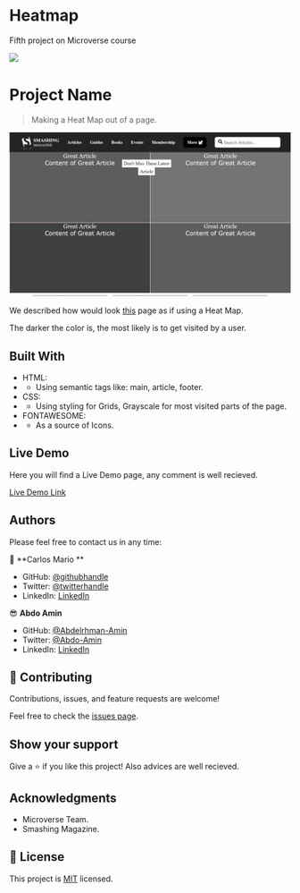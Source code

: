 # Heatmap
Fifth project on Microverse course

![](https://img.shields.io/badge/Microverse-blueviolet)

# Project Name

> Making a Heat Map out of a page.

![screenshot](./src/images/app_screenshot.png)

We described how would look [this](https://www.smashingmagazine.com/) page as if using a Heat Map.

The darker the color is, the most likely is to get visited by a user.



## Built With

- HTML:
- - Using semantic tags like: main, article, footer.
- CSS:
- - Using styling for Grids, Grayscale for most visited parts of the page.
- FONTAWESOME:
- - As a source of Icons.

## Live Demo

Here you will find a Live Demo page, any comment is well recieved.

[Live Demo Link](https://raw.githack.com/MrkarlosM/heatmap/carlos-branch/index.html)

## Authors

Please feel free to contact us in any time:

👤 **Carlos Mario **

- GitHub: [@githubhandle](https://github.com/MrkarlosM)
- Twitter: [@twitterhandle](@MrkarlosM)
- LinkedIn: [LinkedIn](https://www.linkedin.com/in/carlos-mario-martinez-b1768355/)

😎 **Abdo Amin**
- GitHub: [@Abdelrhman-Amin](https://github.com/AbdelrhmanAmin)
- Twitter: [@Abdo-Amin](https://twitter.com/AbdoAmi60489112)
- LinkedIn: [LinkedIn](https://www.linkedin.com/in/abdo-amin-ab786a1b0/)

## 🤝 Contributing

Contributions, issues, and feature requests are welcome!

Feel free to check the [issues page](https://github.com/MrkarlosM/heatmap/issues).

## Show your support

Give a ⭐️ if you like this project!
Also advices are well recieved.

## Acknowledgments

- Microverse Team.
- Smashing Magazine.

## 📝 License

This project is [MIT](./LICENSE) licensed.
